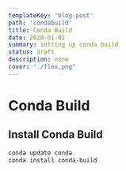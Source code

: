 ```yaml
---
templateKey: 'blog-post'
path: 'condabuild'
title: Conda Build
date: 2020-01-01
summary: setting up conda build
status: draft
description: none
cover: "./flex.png"
---
```


# Conda Build

## Install Conda Build
``` bash
conda update conda
conda install conda-build
```

